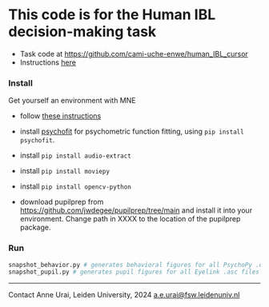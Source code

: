 # This code is for the Human IBL decision-making task
- Task code at https://github.com/cami-uche-enwe/human_IBL_cursor
- Instructions [here](https://docs.google.com/document/d/1C6Kt_tYg0wLJQ1GE0N0mQVeitvk-i0vjs0vuYjYIJsQ/edit)

### Install
Get yourself an environment with MNE
- follow [these instructions](https://mne.tools/stable/install/manual_install.html#manual-install)

- install [psychofit](https://pypi.org/project/Psychofit/) for psychometric function fitting, using `pip install psychofit`.
- install `pip install audio-extract`
- install `pip install moviepy`
- install `pip install opencv-python`
- download pupilprep from https://github.com/jwdegee/pupilprep/tree/main and install it into your environment. Change path in XXXX to the location of the pupilprep package.

### Run
```python
snapshot_behavior.py # generates behavioral figures for all PsychoPy .csv files in the _data_ folder
snapshot_pupil.py # generates pupil figures for all Eyelink .asc files in the _data/human_pupil_ folder
```

---

Contact Anne Urai, Leiden University, 2024
a.e.urai@fsw.leidenuniv.nl

